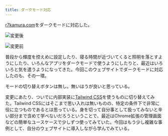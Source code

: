 ```yaml
---
title: ダークモード対応
---
```

[r7kamura.com](https://r7kamura.com/)をダークモードに対応した。

![](https://lh4.googleusercontent.com/uPeUCKXIP16M-WUpj4-Cg7plHYjGv6PXyZEm1CPy9QuW2wv7PK_lMPm-0IWdtPlc9xy1xt19Px9bXjqDp7QLhwmoInJ7zDWq4oEnR4vVxPBFnnK3yT6reaz9eaS51PMxP0cSgitNY_5hmUdyY2ej1Q "変更後")

![](https://lh4.googleusercontent.com/xDf6NVUYOXj4B-UVlR6euvhfYupn2SPayCOn5QOByDaPudiFx076TuuL3i4eTvNTGWJTuHU_IxilME1JBBL6zLd8aa7krcfHvAx9KP9B-XD5RcIHt4IiNt2yrlCyg3Nxy-rT4QSF7JnmaXZPTxPqug "変更前")

普段から輝度を控えめに設定したり、寝る時間が近づいてくると照明を落とすようにしたり、いろんなアプリをダークモードで使うようにしたりと、最近はいろいろと気を遣うようになってきた。今回このウェブサイトでダークモードに対応したのも、その一環。

モードの切り替えボタンは無し。無いほうが良いと思っている。

変更にあたり、ついでに内部実装に[Tailwind CSS](https://tailwindcss.com/)を使うものに切り替えてみた。Tailwind CSSにはそこまで思い入れは無いものの、特定の条件下で非常に役に立つものであるとは思っている。身を切って自分事として扱ってみないと辛い部分まで含めて学べないだろうということで、最近はChrome拡張の管理画面などの簡単なユースケースで少しずつ使ってみていた。今回はもう少し複雑な事例として、自分のウェブサイトに導入しながら学んでみている。
